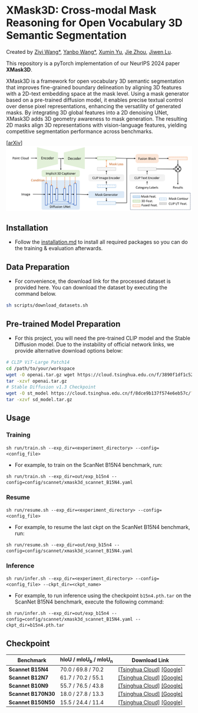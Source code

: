 # XMask3D: Cross-modal Mask Reasoning for Open Vocabulary 3D Semantic Segmentation

Created by [Ziyi Wang*](https://wangzy22.github.io/), [Yanbo Wang*](https://Yanbo-23.github.io/), [Xumin Yu](https://yuxumin.github.io/), [Jie Zhou](https://scholar.google.com/citations?user=6a79aPwAAAAJ&hl=en&authuser=1), [Jiwen Lu](https://scholar.google.com/citations?user=TN8uDQoAAAAJ&hl=zh-CN).


This repository is a pyTorch implementation of our NeurIPS 2024 paper **XMask3D**.

XMask3D is a framework for open vocabulary 3D semantic segmentation that improves fine-grained boundary delineation by aligning 3D features with a 2D-text embedding space at the mask level. Using a mask generator based on a pre-trained diffusion model, it enables precise textual control over dense pixel representations, enhancing the versatility of generated masks. By integrating 3D global features into a 2D denoising UNet, XMask3D adds 3D geometry awareness to mask generation. The resulting 2D masks align 3D representations with vision-language features, yielding competitive segmentation performance across benchmarks.

[[arXiv]()]
![intro](fig/pipeline.jpg)


## Installation
- Follow the [installation.md](installation.md) to install all required packages so you can do the training & evaluation afterwards.

## Data Preparation

- For convenience, the download link for the processed dataset is provided here. You can download the dataset by executing the command below.
```bash
sh scripts/download_datasets.sh
```

## Pre-trained Model Preparation

- For this project, you will need the pre-trained CLIP model and the Stable Diffusion model. Due to the instability of official network links, we provide alternative download options below:
```bash
# CLIP ViT-Large Patch14
cd /path/to/your/workspace
wget -O openai.tar.gz wget https://cloud.tsinghua.edu.cn/f/3890f1df1c5248a7a6e8/?dl=1
tar -xzvf openai.tar.gz
# Stable Diffusion v1.3 Checkpoint
wget -O st_model https://cloud.tsinghua.edu.cn/f/8dce9b137f574e6eb57c/?dl=1
tar -xzvf sd_model.tar.gz
```

## Usage

### Training

```
sh run/train.sh --exp_dir=<experiment_directory> --config=<config_file>
```

- For example, to train on the ScanNet B15N4 benchmark, run:

```
sh run/train.sh --exp_dir=out/exp_b15n4 --config=config/scannet/xmask3d_scannet_B15N4.yaml
```

### Resume

```
sh run/resume.sh --exp_dir=<experiment_directory> --config=<config_file>
```

- For example, to resume the last ckpt on the ScanNet B15N4 benchmark, run:

```
sh run/resume.sh --exp_dir=out/exp_b15n4 --config=config/scannet/xmask3d_scannet_B15N4.yaml
```
### Inference

```
sh run/infer.sh --exp_dir=<experiment_directory> --config=<config_file> --ckpt_dir=<ckpt_name>
```

- For example, to run inference using the checkpoint ```b15n4.pth.tar``` on the ScanNet B15N4 benchmark, execute the following command:

```
sh run/infer.sh --exp_dir=out/exp_b15n4 --config=config/scannet/xmask3d_scannet_B15N4.yaml --ckpt_dir=b15n4.pth.tar
```


## Checkpoint

| **Benchmark**         | **hIoU / mIoU<sub>b</sub> / mIoU<sub>n</sub>** | **Download Link**       |
|-----------------------|-----------------------------------------------|--------------------------|
| **Scannet B15N4**     | 70.0 / 69.8 / 70.2                            | [[Tsinghua Cloud]](https://cloud.tsinghua.edu.cn/f/dc6459840fe542a288f8/?dl=1) [[Google]](https://drive.google.com/file/d/1A-QsKXwrvXLKedLQdWl6qoR-JuFdrRO-/view?usp=sharing)       |
| **Scannet B12N7**     | 61.7 / 70.2 / 55.1                            | [[Tsinghua Cloud]](https://cloud.tsinghua.edu.cn/f/5d9671b1f0a9499d821e/?dl=1) [[Google]](https://drive.google.com/file/d/1ZSdoLcR8fr1MtXy5n3y-diFJJ5j1YLF7/view?usp=sharing)      |
| **Scannet B10N9**     | 55.7 / 76.5 / 43.8                            | [[Tsinghua Cloud]](https://cloud.tsinghua.edu.cn/f/e7f41cd454a1469d865b/?dl=1) [[Google]](https://drive.google.com/file/d/1bsHBoFDXZIo-3UU1JE0zXRbAJ9q9_4Be/view?usp=sharing)      |
| **Scannet B170N30**   | 18.0 / 27.8 / 13.3                            | [[Tsinghua Cloud]](https://cloud.tsinghua.edu.cn/f/b88c57c7093740f59d75/?dl=1) [[Google]](https://drive.google.com/file/d/1VgN6WukdOBBxL4C1t0mve6ZeLDVQKwoh/view?usp=sharing)      |
| **Scannet B150N50**   | 15.5 / 24.4 / 11.4                            | [[Tsinghua Cloud]](https://cloud.tsinghua.edu.cn/f/a55ee7d62caa4e82bb77/?dl=1) [[Google]](https://drive.google.com/file/d/1tQjGznq2x8df7c_HnlnsOb_peMgq-_ZL/view?usp=sharing)       |

